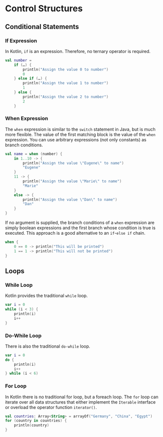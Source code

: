 # Control Structures

## Conditional Statements

### If Expression
In Kotlin, `if` is an expression. Therefore, no ternary operator is required.

```kotlin
val number =
    if (…) {
        println("Assign the value 0 to number")
        0
    } else if (…) {
        println("Assign the value 1 to number")
        1
    } else {
        println("Assign the value 2 to number")
        2
    }
```

### When Expression
The `when` expression is similar to the `switch` statement in Java, but is much more flexible. The value of the first matching block is the value of the `when` expression. You can use arbitrary expressions (not only constants) as branch conditions.

```kotlin
val name = when (number) {
    in 1..10 -> {
        println("Assign the value \"Eugene\" to name")
        "Eugene"
    }
    11 -> {
        println("Assign the value \"Marie\" to name")
        "Marie"
    }
    else -> {
        println("Assign the value \"Dan\" to name")
        "Dan"
    }
}
```

If no argument is supplied, the branch conditions of a `when` expression are simply boolean expressions and the first branch whose condition is true is executed. This approach is a good alternative to an `if`-`else if` chain.

```kotlin
when {
    0 == 0 -> println("This will be printed")
    1 == 1 -> println("This will not be printed")
}
```

## Loops

### While Loop
Kotlin provides the traditional `while` loop.

```kotlin
var i = 0
while (i < 3) {
    println(i)
    i++
}
```

### Do-While Loop
There is also the traditional `do-while` loop.

```kotlin
var i = 0
do {
    println(i)
    i++
} while (i < 6)
```

### For Loop
In Kotlin there is no traditional for loop, but a foreach loop. The `for` loop can iterate over all data structures that either implement the `Iterable` interface or overload the operator function `iterator()`.

```kotlin
val countries: Array<String> = arrayOf("Germany", "China", "Egypt")
for (country in countries) {
    println(country)
}
```
